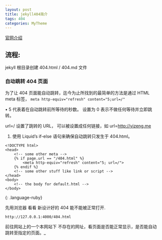 ```yaml
---
layout: post
title: jekyll404简介
tags: 404
categories: MyTheme
---
```


[官网介绍][1]



## 流程:
jekyll 根目录创建 404.html / 404.md 文件




### 自动跳转 404 页面

为了让 404 页面能自动跳转，迄今为止所找到的最简单的方法是通过 HTML meta 标签，
`meta http-equiv="refresh" content="5;url=/"`

•	5 代表着在自动跳转前所等待的秒数。 设置为 0 表示不做任何等待并立即跳转。

url=/ 设置了跳转的 URL， 可以被设置成任何链接，如 url=http://yizeng.me




1.	使用 Liquid’s if-else 语句来确保自动跳转只发生于 404.html。



~~~
<!DOCTYPE html>
<head>
    <!-- some other meta -->
    {% if page.url == "/404.html" %}
        <meta http-equiv="refresh" content="5; url=/">
    {% endif %}
    <!-- some other stuff like link or script -->
</head>
<body>
    <!-- the body for default.html -->
</body>
~~~
{: .language-ruby}



先用浏览器 看看 新设计好的 404 能不能被正常打开.

`http://127.0.0.1:4000/404.html`




前往网站上的一个本网站下 不存在的网址，看页面是否能正常显示，是否能自动跳转至指定的页面。_ 


























[1]:	https://help.github.com/articles/creating-a-custom-404-page-for-your-github-pages-site/